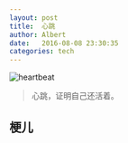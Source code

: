 ```yaml
---
layout: post
title:  心跳
author: Albert
date:   2016-08-08 23:30:35
categories: tech
---
```


![heartbeat](https://mmbiz.qlogo.cn/mmbiz_png/jdLH3NftFiaaibkY66m8uZiaBfYiaFc3FicFLbUK2Jrp6lN3Ekias3Axkj3EmoPKzDlcu1Jp4Iu0JricZtrB95MeMibaew/0?wx_fmt=png)

> 心跳，证明自己还活着。

## 梗儿

